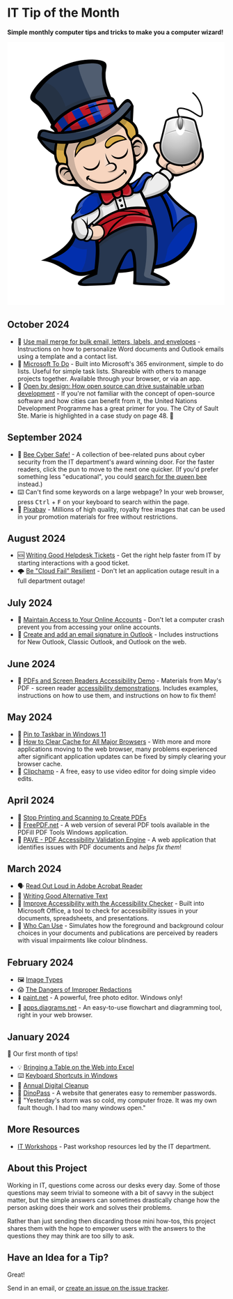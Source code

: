 # IT Tip of the Month

**Simple monthly computer tips and tricks to make you a computer wizard!**

![Wizard](wizard.png)

## October 2024

- 🔗 [Use mail merge for bulk email, letters, labels, and envelopes](https://support.microsoft.com/en-us/office/use-mail-merge-for-bulk-email-letters-labels-and-envelopes-f488ed5b-b849-4c11-9cff-932c49474705) - Instructions on how to personalize Word documents and Outlook emails using a template and a contact list.
- 🔗 [Microsoft To Do](https://to-do.office.com) - Built into Microsoft's 365 environment, simple to do lists. Useful for simple task lists. Shareable with others to manage projects together. Available through your browser, or via an app.
- 📖 [Open by design: How open source can drive sustainable urban development](https://www.undp.org/publications/open-design-how-open-source-can-drive-sustainable-urban-development) - If you're not familiar with the concept of open-source software and how cities can benefit from it, the United Nations Development Programme has a great primer for you. The City of Sault Ste. Marie is highlighted in a case study on page 48. 🎉

## September 2024

- 🐝 [Bee Cyber Safe!](https://cityssm.github.io/national-bee-day/puns.html) - A collection of bee-related puns about cyber security from the IT department's award winning door.
  For the faster readers, click the pun to move to the next one quicker.
  (If you'd prefer something less "educational", you could [search for the queen bee](https://cityssm.github.io/national-bee-day/) instead.)
- ⌨️ Can't find some keywords on a large webpage?
  In your web browser, press <kbd>Ctrl</kbd> + <kbd>F</kbd> on your keyboard to search within the page.
- 🔗 [Pixabay](https://pixabay.com/) - Millions of high quality, royalty free images that can be used in your promotion materials for free without restrictions.

## August 2024

- 🆘 [Writing Good Helpdesk Tickets](2024/08-aug/writing-good-tickets.md) - Get the right help faster from IT by starting interactions with a good ticket.
- 🌩️ [Be "Cloud Fail" Resilient](2024/08-aug/be-cloud-fail-resilient.md) - Don't let an application outage result in a full department outage!

## July 2024

- 🔑 [Maintain Access to Your Online Accounts](2024/07-jul/maintain-online-accounts.md) - Don't let a computer crash prevent you from accessing your online accounts.
- 🔗 [Create and add an email signature in Outlook](https://support.microsoft.com/en-us/office/create-and-add-an-email-signature-in-outlook-8ee5d4f4-68fd-464a-a1c1-0e1c80bb27f2#PickTab=Classic_Outlook) - Includes instructions for New Outlook, Classic Outlook, and Outlook on the web.

## June 2024

- 🦻 [PDFs and Screen Readers Accessibility Demo](https://cityssm.github.io/accessibility-demo-2024/) - Materials from May's PDF - screen reader [accessibility demonstrations](https://x.com/SooShoe/status/1795861557856944370). Includes examples, instructions on how to use them, and instructions on how to fix them!

## May 2024

- 📌 [Pin to Taskbar in Windows 11](2024/05-may/pin-to-taskbar.md)
- 🔗 [How to Clear Cache for All Major Browsers](https://kinsta.com/knowledgebase/how-to-clear-browser-cache/) - With more and more applications moving to the web browser, many problems experienced after significant application updates can be fixed by simply clearing your browser cache.
- 🔗 [Clipchamp](https://clipchamp.com/en/) - A free, easy to use video editor for doing simple video edits.

## April 2024

- 🛑 [Stop Printing and Scanning to Create PDFs](2024/04-apr/stop-printing-and-scanning.md)
- 🔗 [FreePDF.net](http://www.freepdf.net/) - A web version of several PDF tools available in the PDFill PDF Tools Windows application.
- 🔗 [PAVE - PDF Accessibility Validation Engine](https://pave-pdf.org/?lang=en) - A web application that identifies issues with PDF documents and _helps fix them_!

## March 2024

- 🗣️ [Read Out Loud in Adobe Acrobat Reader](2024/03-mar/pdf-read-out-loud.md)
- 📝 [Writing Good Alternative Text](2024/03-mar/alternative-text.md)
- 🔗 [Improve Accessibility with the Accessibility Checker](https://support.microsoft.com/en-us/office/improve-accessibility-with-the-accessibility-checker-a16f6de0-2f39-4a2b-8bd8-5ad801426c7f) - Built into Microsoft Office, a tool to check for accessibility issues in your documents, spreadsheets, and presentations.
- 🔗 [Who Can Use](https://www.whocanuse.com/) - Simulates how the foreground and background colour choices in your documents and publications are perceived by readers with visual impairments like colour blindness.

## February 2024

- 🖼️ [Image Types](2024/02-feb/image-types.md)
- 😱 [The Dangers of Improper Redactions](2024/02-feb/improper-redactions.md)
- ⬇️ [paint.net](https://getpaint.net/) - A powerful, free photo editor. Windows only!
- 🔗 [apps.diagrams.net](https://app.diagrams.net/) - An easy-to-use flowchart and diagramming tool, right in your web browser.

## January 2024

👶 Our first month of tips!

- 💡 [Bringing a Table on the Web into Excel](2024/01-jan/web-table-to-excel.md)
- ⌨️ [Keyboard Shortcuts in Windows](2024/01-jan/keyboard-shortcuts.md)
- 🧹 [Annual Digital Cleanup](2024/01-jan/digital-cleanup.md)
- 🔗 [DinoPass](https://www.dinopass.com/) - A website that generates easy to remember passwords.
- 🤪 "Yesterday's storm was so cold, my computer froze. It was my own fault though. I had too many windows open."

## More Resources

- [IT Workshops](https://github.com/cityssm/itWorkshops/) - Past workshop resources led by the IT department.

## About this Project

Working in IT, questions come across our desks every day.
Some of those questions may seem trivial to someone with a bit of savvy in the subject matter,
but the simple answers can sometimes drastically change how the person asking does their work
and solves their problems.

Rather than just sending then discarding those mini how-tos,
this project shares them with the hope to empower users with the answers to the questions
they may think are too silly to ask.

## Have an Idea for a Tip?

Great!

Send in an email, or [create an issue on the issue tracker](https://github.com/cityssm/tip-of-the-month/issues/new/choose).
